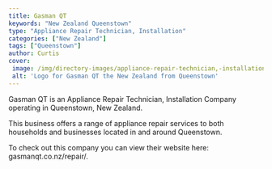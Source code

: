 ```yaml
---
title: Gasman QT
keywords: "New Zealand Queenstown"
type: "Appliance Repair Technician, Installation"
categories: ["New Zealand"]
tags: ["Queenstown"]
author: Curtis
cover: 
 image: /img/directory-images/appliance-repair-technician,-installation/gasman-qt.webp
 alt: 'Logo for Gasman QT the New Zealand from Queenstown'
---
```


Gasman QT is an Appliance Repair Technician, Installation Company operating in Queenstown, New Zealand.

This business offers a range of appliance repair services to both households and businesses located in and around Queenstown.



To check out this company you can view their website here: gasmanqt.co.nz/repair/.
